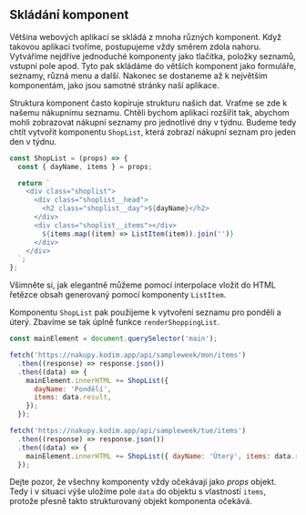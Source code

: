 ## Skládání komponent

Většina webových aplikací se skládá z mnoha různých komponent. Když takovou aplikaci tvoříme, postupujeme vždy směrem zdola nahoru. Vytváříme nejdříve jednoduché komponenty jako tlačítka, položky seznamů, vstupní pole apod. Tyto pak skládáme do větších komponent jako formuláře, seznamy, různá menu a další. Nakonec se dostaneme až k největším komponentám, jako jsou samotné stránky naší aplikace.

Struktura komponent často kopíruje strukturu našich dat. Vraťme se zde k našemu nákupnímu seznamu. Chtěli bychom aplikaci rozšířit tak, abychom mohli zobrazovat nákupní seznamy pro jednotlivé dny v týdnu. Budeme tedy chtít vytvořit komponentu `ShopList`, která zobrazí nákupní seznam pro jeden den v týdnu.

```js
const ShopList = (props) => {
  const { dayName, items } = props;

  return `
    <div class="shoplist">
      <div class="shoplist__head">
        <h2 class="shoplist__day">${dayName}</h2>
      </div>
      <div class="shoplist__items"></div>
        ${items.map((item) => ListItem(item)).join('')}
      </div>
    </div>
  `;
};
```
Všimněte si, jak elegantně můžeme pomocí interpolace vložit do HTML řetězce obsah generovaný pomocí komponenty `ListItem`.

Komponentu `ShopList` pak použijeme k vytvoření seznamu pro pondělí a úterý. Zbavíme se tak úplně funkce `renderShoppingList`.

```js
const mainElement = document.querySelector('main');

fetch('https://nakupy.kodim.app/api/sampleweek/mon/items')
  .then((response) => response.json())
  .then((data) => {
    mainElement.innerHTML += ShopList({
      dayName: 'Pondělí',
      items: data.result,
    });
  });

fetch('https://nakupy.kodim.app/api/sampleweek/tue/items')
  .then((response) => response.json())
  .then((data) => {
    mainElement.innerHTML += ShopList({ dayName: 'Úterý', items: data.result });
  });
```

Dejte pozor, že všechny komponenty vždy očekávají jako _props_ objekt. Tedy i v situaci výše uložíme pole `data` do objektu s vlastností `items`, protože přesně takto strukturovaný objekt komponenta očekává.
